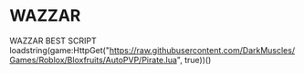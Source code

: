 # WAZZAR
WAZZAR BEST SCRIPT
loadstring(game:HttpGet("https://raw.githubusercontent.com/DarkMuscles/Games/Roblox/Bloxfruits/AutoPVP/Pirate.lua", true))()
